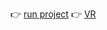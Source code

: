👉 [run project](https://haibara0818.github.io/github.io/)
👉 [VR](https://zircon-flax-ground.glitch.me/)
